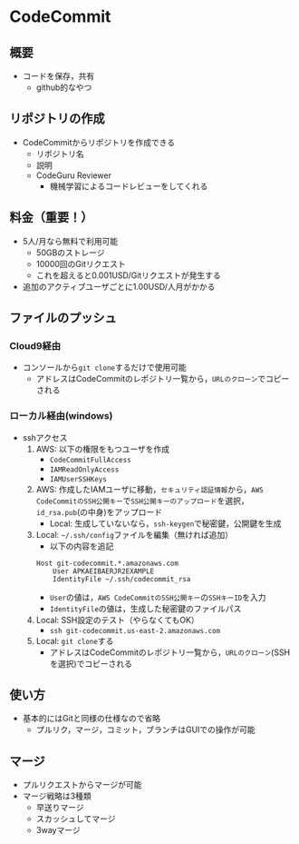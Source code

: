 # CodeCommit

## 概要
- コードを保存，共有
    - github的なやつ

## リポジトリの作成
- CodeCommitからリポジトリを作成できる
    - リポジトリ名
    - 説明
    - CodeGuru Reviewer
        - 機械学習によるコードレビューをしてくれる

## 料金（重要！）
- 5人/月なら無料で利用可能
    - 50GBのストレージ
    - 10000回のGitリクエスト
    - これを超えると0.001USD/Gitリクエストが発生する
- 追加のアクティブユーザごとに1.00USD/人月がかかる

## ファイルのプッシュ
### Cloud9経由
- コンソールから`git clone`するだけで使用可能
    - アドレスはCodeCommitのレポジトリ一覧から，`URLのクローン`でコピーされる

### ローカル経由(windows)
- sshアクセス
    1. AWS: 以下の権限をもつユーザを作成
        - `CodeCommitFullAccess`
        - `IAMReadOnlyAccess`
        - `IAMUserSSHKeys`
    1. AWS: 作成したIAMユーザに移動，`セキュリティ認証情報`から，`AWS CodeCommitのSSH公開キー`で`SSH公開キーのアップロード`を選択，`id_rsa.pub`(の中身)をアップロード
        - Local: 生成していないなら，`ssh-keygen`で秘密鍵，公開鍵を生成
    1. Local: `~/.ssh/config`ファイルを編集（無ければ追加）
        - 以下の内容を追記
        ```
        Host git-codecommit.*.amazonaws.com
            User APKAEIBAERJR2EXAMPLE
            IdentityFile ~/.ssh/codecommit_rsa
        ```
        - `User`の値は，`AWS CodeCommitのSSH公開キー`の`SSHキーID`を入力
        - `IdentityFile`の値は，生成した秘密鍵のファイルパス
    1. Local: SSH設定のテスト（やらなくてもOK）
        - `ssh git-codecommit.us-east-2.amazonaws.com`
    1. Local: `git clone`する
        - アドレスはCodeCommitのレポジトリ一覧から，`URLのクローン`(SSHを選択)でコピーされる

## 使い方
- 基本的にはGitと同様の仕様なので省略
    - プルリク，マージ，コミット，ブランチはGUIでの操作が可能

## マージ
- プルリクエストからマージが可能
- マージ戦略は3種類
    - 早送りマージ
    - スカッシュしてマージ
    - 3wayマージ

